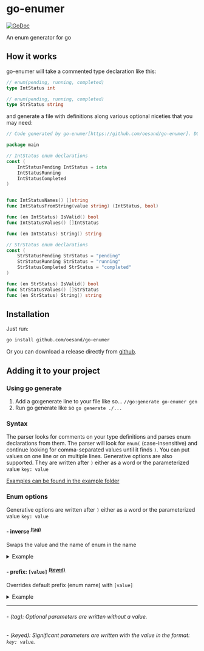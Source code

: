 # go-enumer

[![GoDoc](https://godoc.org/github.com/oesand/go-enumer?status.svg)](https://godoc.org/github.com/oesand/go-enumer)

An enum generator for go

## How it works

go-enumer will take a commented type declaration like this:

```go
// enum(pending, running, completed)
type IntStatus int

// enum(pending, running, completed)
type StrStatus string
```

and generate a file with definitions along various optional niceties that you may need:

```go
// Code generated by go-enumer[https://github.com/oesand/go-enumer]. DO NOT EDIT! 

package main

// IntStatus enum declarations
const (
	IntStatusPending IntStatus = iota
	IntStatusRunning
	IntStatusCompleted
)


func IntStatusNames() []string
func IntStatusFromString(value string) (IntStatus, bool) 

func (en IntStatus) IsValid() bool 
func IntStatusValues() []IntStatus 

func (en IntStatus) String() string 

// StrStatus enum declarations
const (
	StrStatusPending StrStatus = "pending"
	StrStatusRunning StrStatus = "running"
	StrStatusCompleted StrStatus = "completed"
)

func (en StrStatus) IsValid() bool
func StrStatusValues() []StrStatus
func (en StrStatus) String() string
```

## Installation

Just run:
``` bash
go install github.com/oesand/go-enumer
```

Or you can download a release directly from [github](https://github.com/oesand/go-enumer/releases).

## Adding it to your project

### Using go generate

1. Add a go:generate line to your file like so... `//go:generate go-enumer gen`
1. Run go generate like so `go generate ./...`

### Syntax

The parser looks for comments on your type definitions and parses enum declarations from them. 
The parser will look for `enum(` (case-insensitive) and continue looking for comma-separated values until it finds `)`. 
You can put values on one line or on multiple lines. Generative options are also supported. 
They are written after `)` either as a word or the parameterized value `key: value`

[Examples can be found in the example folder](./example/)

### Enum options

Generative options are written after `)` either as a word or the parameterized value `key: value`



#### - inverse <sup>[(tag)](#tag_option)</sup>
Swaps the value and the name of enum in the name
<details>
<summary>Example</summary>

Add `inverse` option after `)`

```go
// enum(pending, running, completed) inverse
type Status string
```

and generates values with the name inversion

```go
// Status enum declarations
const (
	PendingStatus Status = "pending"
	RunningStatus Status = "running"
	CompletedStatus Status = "completed"
)
```

</details>

#### - prefix: `[value]` <sup>[(keyed)](#keyed_option)</sup>

Overrides default prefix (enum name) with `[value]`
<details>
<summary>Example</summary>

Example: `prefix: Status`

```go
// enum(pending, running, completed) prefix:Status
type StringStatus string
```

and generates values with the new name prefix in place of the old one

```go
// StringStatus enum declarations
const (
	StatusPending StringStatus = "pending"
	StatusRunning StringStatus = "running"
	StatusCompleted StringStatus = "completed"
)
```
</details>

---

###### <a name="tag_option">- (tag)</a>: Optional parameters are written without a value.

###### <a name="keyed_option">- (keyed)</a>: Significant parameters are written with the value in the format: `key: value`.
